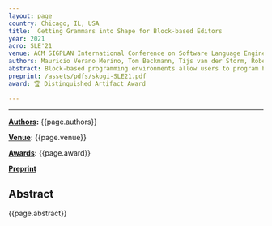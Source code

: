 ```yaml
---
layout: page
country: Chicago, IL, USA
title:  Getting Grammars into Shape for Block-based Editors
year: 2021
acro: SLE'21
venue: ACM SIGPLAN International Conference on Software Language Engineering (SLE)
authors: Mauricio Verano Merino, Tom Beckmann, Tijs van der Storm, Robert Hirschfeld, and Jurgen Vinju
abstract: Block-based programming environments allow users to program by interactively arranging visual jigsaw-like program elements. They have shown to be helpful in several domains, but often require experienced developers for their creation. Previous research investigated the use of language frameworks to generate block-based editors based on grammars, but often the results provided too many, unnecessary kinds of blocks, leading to verbose and less concise environments and also programs. To reduce the number of interactions, we propose the use of a pipeline of transformations to simplify the original grammar, yielding a reduction of the number of (useful) kinds of blocks available in the resulting editors. We show that, up to a certain complexity, our generated block-based editors are significantly improved with respects to a set of observed aesthetic criteria. As such, analyzing and simplifying grammars before generating block-based editors allows us to derive more compact and potentially more usable block-based editors, making reuse of existing grammars through automatic generation feasible.
preprint: /assets/pdfs/skogi-SLE21.pdf
award: 🏆 Distinguished Artifact Award

---
```


---

**[Authors](#):** {{page.authors}}

**[Venue](#):** {{page.venue}}

**[Awards](#):** {{page.award}}

<!-- **[DOI]({{page.doi}})** |  -->
**[Preprint]({{page.preprint}})** 

## Abstract

{{page.abstract}}